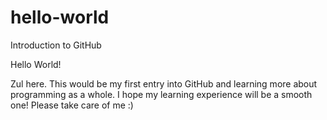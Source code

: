 # hello-world
Introduction to GitHub

Hello World!

Zul here. This would be my first entry into GitHub and learning more about programming as a whole.
I hope my learning experience will be a smooth one! Please take care of me :)
